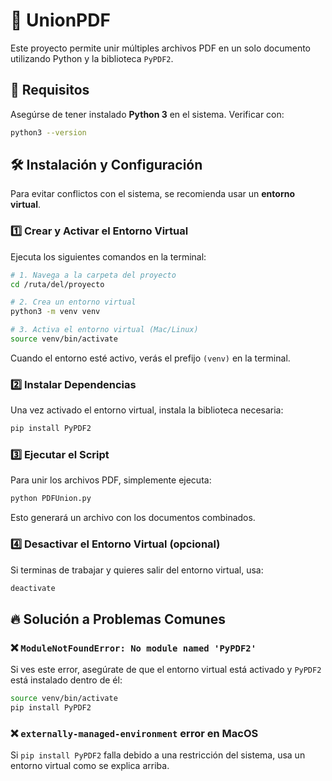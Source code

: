 # 📄 UnionPDF

Este proyecto permite unir múltiples archivos PDF en un solo documento utilizando Python y la biblioteca `PyPDF2`.

## 🚀 Requisitos

Asegúrse de tener instalado **Python 3** en el sistema. Verificar con:

```bash
python3 --version
```

## 🛠 Instalación y Configuración

Para evitar conflictos con el sistema, se recomienda usar un **entorno virtual**.

### **1️⃣ Crear y Activar el Entorno Virtual**

Ejecuta los siguientes comandos en la terminal:

```bash
# 1. Navega a la carpeta del proyecto
cd /ruta/del/proyecto

# 2. Crea un entorno virtual
python3 -m venv venv

# 3. Activa el entorno virtual (Mac/Linux)
source venv/bin/activate
```

Cuando el entorno esté activo, verás el prefijo `(venv)` en la terminal.

### **2️⃣ Instalar Dependencias**

Una vez activado el entorno virtual, instala la biblioteca necesaria:

```bash
pip install PyPDF2
```

### **3️⃣ Ejecutar el Script**

Para unir los archivos PDF, simplemente ejecuta:

```bash
python PDFUnion.py
```

Esto generará un archivo con los documentos combinados.

### **4️⃣ Desactivar el Entorno Virtual (opcional)**

Si terminas de trabajar y quieres salir del entorno virtual, usa:

```bash
deactivate
```

## 🔥 Solución a Problemas Comunes

### ❌ `ModuleNotFoundError: No module named 'PyPDF2'`

Si ves este error, asegúrate de que el entorno virtual está activado y `PyPDF2` está instalado dentro de él:

```bash
source venv/bin/activate
pip install PyPDF2
```

### ❌ `externally-managed-environment` error en MacOS

Si `pip install PyPDF2` falla debido a una restricción del sistema, usa un entorno virtual como se explica arriba.


